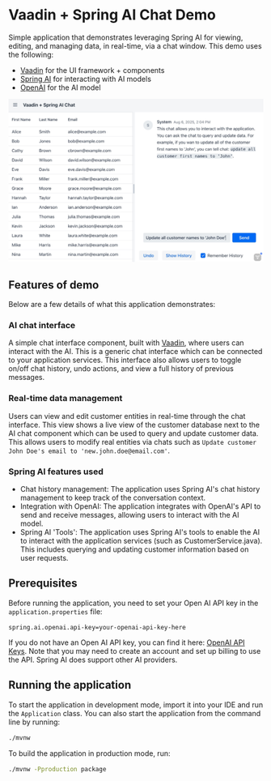 # Vaadin + Spring AI Chat Demo
Simple application that demonstrates leveraging Spring AI for viewing, editing, and managing data, in real-time, via a chat window. This demo uses the following:
 - [Vaadin](https://vaadin.com/) for the UI framework + components
 - [Spring AI](https://spring.io/projects/spring-ai) for interacting with AI models
 - [OpenAI](https://openai.com/) for the AI model

![Customer view screenshot](customer-chat-screenshot.jpg)

## Features of demo
Below are a few details of what this application demonstrates:

### AI chat interface
A simple chat interface component, built with [Vaadin](https://vaadin.com/), where users can interact with the AI. This is a generic chat interface which can be connected to your application services.  This interface also allows users to toggle on/off chat history, undo actions, and view a full history of previous messages.

### Real-time data management
Users can view and edit customer entities in real-time through the chat interface. This view shows a live view of the customer database next to the AI chat component which can be used to query and update customer data. This allows users to modify real entities via chats such as `Update customer John Doe's email to 'new.john.doe@email.com'`.

### Spring AI features used
 - Chat history management: The application uses Spring AI's chat history management to keep track of the conversation context.
 - Integration with OpenAI: The application integrates with OpenAI's API to send and receive messages, allowing users to interact with the AI model.
 - Spring AI 'Tools': The application uses Spring AI's tools to enable the AI to interact with the application services (such as CustomerService.java). This includes querying and updating customer information based on user requests.

## Prerequisites
Before running the application, you need to set your Open AI API key in the `application.properties` file:

```properties
spring.ai.openai.api-key=your-openai-api-key-here
```

If you do not have an Open AI API key, you can find it here: [OpenAI API Keys](https://platform.openai.com/settings/organization/api-keys). Note that you may need to create an account and set up billing to use the API. Spring AI does support other AI providers.

## Running the application

To start the application in development mode, import it into your IDE and run the `Application` class. 
You can also start the application from the command line by running: 

```bash
./mvnw
```

To build the application in production mode, run:

```bash
./mvnw -Pproduction package
```

